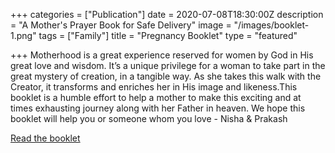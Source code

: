 +++
categories = ["Publication"]
date = 2020-07-08T18:30:00Z
description = "A Mother's Prayer Book for Safe Delivery"
image = "/images/booklet-1.png"
tags = ["Family"]
title = "Pregnancy Booklet"
type = "featured"

+++
Motherhood is a great experience reserved for women by God in His great love and wisdom. It’s a unique privilege for a woman to take part in the great mystery of creation, in a tangible way. As she takes this walk with the Creator, it transforms and enriches her in His image and likeness.This booklet is a humble effort to help a mother to make this exciting and at times exhausting journey along with her Father in heaven. We hope this booklet will help you or someone whom you love - Nisha & Prakash

[Read the booklet](https://issuu.com/holdthemright/docs/mother_s_prayer_book_-small_size "Pregnancy Booklet")